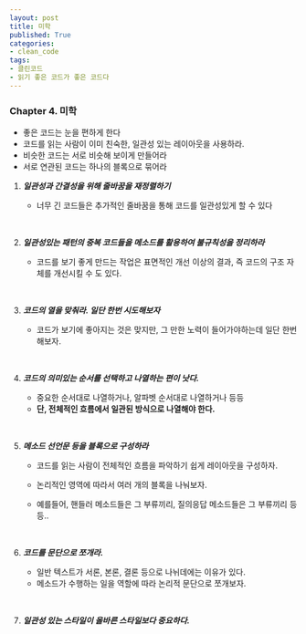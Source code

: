 ```yaml
---
layout: post
title: 미학
published: True
categories: 
- clean_code
tags:
- 클린코드
- 읽기 좋은 코드가 좋은 코드다
---
```




### Chapter 4. 미학
* 좋은 코드는 눈을 편하게 한다
* 코드를 읽는 사람이 이미 친숙한, 일관성 있는 레이아웃을 사용하라.
* 비슷한 코드는 서로 비슷해 보이게 만들어라
* 서로 연관된 코드는 하나의 블록으로 묶어라





1. _**일관성과 간결성을 위해 줄바꿈을 재정렬하기**_

   * 너무 긴 코드들은 추가적인 줄바꿈을 통해 코드를 일관성있게 할 수 있다

   ​


2. _**일관성있는 패턴의 중복 코드들을 메소드를 활용하여 불규칙성을 정리하라**_

   * 코드를 보기 좋게 만드는 작업은 표면적인 개선 이상의 결과, 즉 코드의 구조 자체를 개선시킬 수 도 있다.

   ​

3. _**코드의 열을 맞춰라. 일단 한번 시도해보자**_

   * 코드가 보기에 좋아지는 것은 맞지만, 그 만한 노력이 들어가야하는데 일단 한번 해보자.

   ​

4. _**코드의 의미있는 순서를 선택하고 나열하는 편이 낫다.**_

   * 중요한 순서대로 나열하거나, 알파벳 순서대로 나열하거나 등등
   * **단, 전체적인 흐름에서 일관된 방식으로 나열해야 한다.**

   ​

5. _**메소드 선언문 등을  블록으로 구성하라**_

   * 코드를 읽는 사람이 전체적인 흐름을 파악하기 쉽게 레이아웃을 구성하자.


   * 논리적인 영역에 따라서 여러 개의 블록을 나눠보자.


   * 예를들어, 핸들러 메소드들은 그 부류끼리, 질의응답 메소드들은 그 부류끼리 등등..

   ​

6. _**코드를 문단으로 쪼개라.**_

   * 일반 텍스트가 서론, 본론, 결론 등으로 나뉘데에는 이유가 있다.
   * 메소드가 수행하는 일을 역할에 따라 논리적 문단으로 쪼개보자.

   ​

7. _**일관성 있는 스타일이 올바른 스타일보다 중요하다.**_